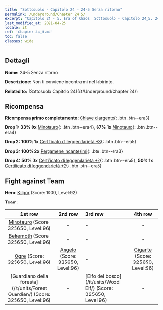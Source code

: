 ```yaml
---
title: "Sottosuolo - Capitolo 24 - 24-5 Senza ritorno"
permalink: /Underground/Chapter 24_5/
excerpt: "Capitolo 24 - 5. Era of Chaos  Sottosuolo - Capitolo 24_5. 24-5 Senza ritorno"
last_modified_at: 2021-04-25
locale: it
ref: "Chapter 24_5.md"
toc: false
classes: wide
---
```


## Dettagli

 **Nome:** 24-5 Senza ritorno

 **Descrizione:** Non ti conviene incontrarmi nel labirinto.

 **Related to:** [Sottosuolo Capitolo 24](/it/Underground/Chapter 24/)

## Ricompensa

 **Ricompensa primo completamento:** [Chiave d'argento](/ItemsIT/con_693/){: .btn .btn--era3}

 **Drop 1:** **33% 0x** [Minotauro](/ItemsIT/unt_248/){: .btn .btn--era4}, **67% 1x** [Minotauro](/ItemsIT/unt_248/){: .btn .btn--era4}

 **Drop 2:** **100% 1x** [Certificato di leggendarietà +3](/ItemsIT/mat_88/){: .btn .btn--era5}

 **Drop 3:** **100% 2x** [Pergamene incantesimi](/ItemsIT/con_694/){: .btn .btn--era3}

 **Drop 4:** **50% 0x** [Certificato di leggendarietà +2](/ItemsIT/mat_81/){: .btn .btn--era5}, **50% 1x** [Certificato di leggendarietà +2](/ItemsIT/mat_81/){: .btn .btn--era5}


## Fight against Team
 **Hero:** [Kilgor](/it/heroes/Kilgor/) (Score: 1000, Level:92)

 **Team:**


  | 1st row | 2nd row | 3rd row | 4th row |
  |:----:|:----:|:----|:----:|
  | [Minotauro](/it/units/Minotaur/) (Score: 325650, Level:96)  | - | - | - |
  | [Behemoth](/it/units/Behemoth/) (Score: 325650, Level:96)  | - | - | - |
  | [Ogre](/it/units/Ogre/) (Score: 325650, Level:96)  | [Angelo](/it/units/Angel/) (Score: 325650, Level:96)  | - | [Gigante](/it/units/Giant/) (Score: 325650, Level:96)  |
  | [Guardiano della foresta](/it/units/Forest Guardian/) (Score: 325650, Level:96)  | - | [Elfo del bosco](/it/units/Wood Elf/) (Score: 325650, Level:96)  | - |


